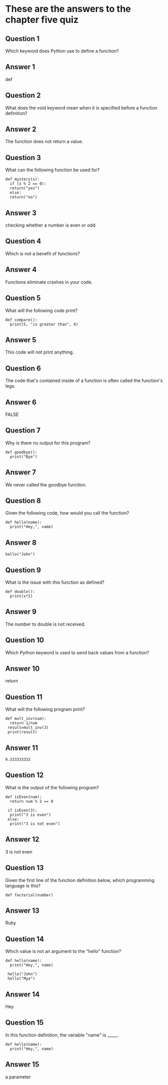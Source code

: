 # These are the answers to the chapter five quiz

## Question 1
Which keyword does Python use to define a function?

## Answer 1
def 


## Question 2
What does the void keyword mean when it is specified before a function definition?


## Answer 2
The function does not return a value.


## Question 3
What can the following function be used for?

```
def mystery(x):
  if (x % 2 == 0):
  return("yes")
  else:
  return("no")
```

## Answer 3
checking whether a number is even or odd



## Question 4
Which is not a benefit of functions?


## Answer 4
Functions eliminate crashes in your code.



## Question 5
What will the following code print?

```
def compare():
  print(5, "is greater than", 6)
```

## Answer 5
This code will not print anything.


## Question 6
The code that's contained inside of a function is often called the function's legs.

## Answer 6
FALSE


## Question 7
Why is there no output for this program?

```
def goodbye():
  print("Bye")
```


## Answer 7
We never called the goodbye function.



## Question 8
Given the following code, how would you call the function?

```
def hello(name):
  print("Hey,", name)

```

## Answer 8
```
hello("John")
```


## Question 9
What is the issue with this function as defined?

```
def double():
  print(x*2)
```

## Answer 9
The number to double is not received.


## Question 10
Which Python keyword is used to send back values from a function?


## Answer 10
return



## Question 11
What will the following program print?

```
def mult_inv(num):
  return 1/num
 result=mult_inv(3)
 print(result)
```

## Answer 11
```
0.333333333
```


## Question 12
What is the output of the following program?

```
def isEven(num):
  return num % 2 == 0

 if isEven(3):
  print("3 is even")
 else:
  print("3 is not even")
```

## Answer 12
3 is not even

## Question 13
Given the first line of the function definition below, which programming language is this?

```
def factorial(number)
```

## Answer 13
Ruby

## Question 14
Which value is not an argument to the "hello" function?

```
def hello(name):
  print("Hey,", name)

 hello("John")
 hello("Mya")
```
## Answer 14
Hey

## Question 15
In this function definition, the variable "name" is _____.

```
def hello(name):
  print("Hey,", name)
```
## Answer 15
a parameter

